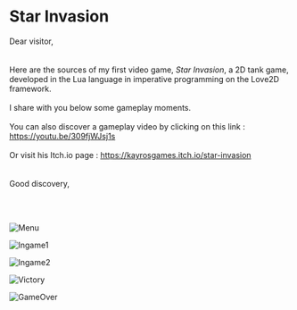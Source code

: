 # Star Invasion  
 
Dear visitor,  
<br/>  
Here are the sources of my first video game, *Star Invasion*, a 2D tank game, developed in the Lua language in imperative programming on the Love2D framework.  
<br/>
I share with you below some gameplay moments.  
<br/>
You can also discover a gameplay video by clicking on this link : https://youtu.be/309fjWJsj1s  
<br/>
Or visit his Itch.io page : https://kayrosgames.itch.io/star-invasion  
<br/>  
Good discovery,  

<br/>

<br/>

![Menu](https://img.itch.zone/aW1hZ2UvMTQxODY3MS84MjkwOTc5LnBuZw==/original/1ydoCz.png)

![Ingame1](https://img.itch.zone/aW1hZ2UvMTQxODY3MS84MjkyMjA4LmdpZg==/original/gTFPzG.gif)

![Ingame2](https://img.itch.zone/aW1hZ2UvMTQxODY3MS84MjkyMjE2LmdpZg==/original/KtBh%2FX.gif)

![Victory](https://img.itch.zone/aW1hZ2UvMTQxODY3MS84MjkyMjI1LnBuZw==/original/dLwVM1.png)

![GameOver](https://img.itch.zone/aW1hZ2UvMTQxODY3MS84MjkyMjI3LnBuZw==/original/QD12h2.png)
